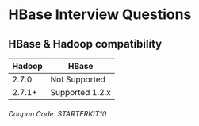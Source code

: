 # HBase Interview Questions

## HBase & Hadoop compatibility
| Hadoop | HBase |
|--|--|
| 2.7.0 | Not Supported |
| 2.7.1+ | Supported 1.2.x |

###### Coupon Code: STARTERKIT10
<!--stackedit_data:
eyJoaXN0b3J5IjpbMTE3OTIxNzczNCwxMTY3MzczNDIwXX0=
-->